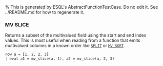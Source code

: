 % This is generated by ESQL's AbstractFunctionTestCase. Do no edit it. See ../README.md for how to regenerate it.

### MV SLICE
Returns a subset of the multivalued field using the start and end index values.
This is most useful when reading from a function that emits multivalued columns
in a known order like [`SPLIT`](https://www.elastic.co/docs/reference/elasticsearch/query-languages/esql/functions-operators/string-functions#esql-split) or [`MV_SORT`](https://www.elastic.co/docs/reference/elasticsearch/query-languages/esql/functions-operators/mv-functions#esql-mv_sort).

```esql
row a = [1, 2, 2, 3]
| eval a1 = mv_slice(a, 1), a2 = mv_slice(a, 2, 3)
```
